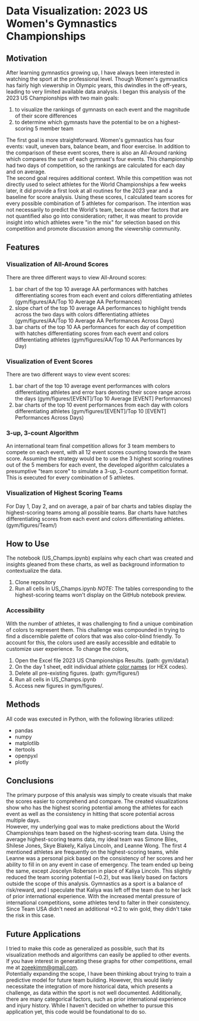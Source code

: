 # Data Visualization: 2023 US Women's Gymnastics Championships

## Motivation
After learning gymnastics growing up, I have always been interested in watching the sport at the professional level. Though Women's gymnastics has fairly high viewership in Olympic years, this dwindles in the off-years, leading to very limited available data analysis. I began this analysis of the 2023 US Championships with two main goals:
1. to visualize the rankings of gymnasts on each event and the magnitude of their score differences
2. to determine which gymnasts have the potential to be on a highest-scoring 5 member team

The first goal is more straightforward. Women's gymnastics has four events: vault, uneven bars, balance beam, and floor exercise. In addition to the comparison of these event scores, there is also an All-Around ranking which compares the sum of each gymnast's four events. This championship had two days of competition, so the rankings are calculated for each day and on average.</br>
The second goal requires additional context. While this competition was not directly used to select athletes for the World Championships a few weeks later, it did provide a first look at all routines for the 2023 year and a baseline for score analysis. Using these scores, I calculated team scores for every possible combination of 5 athletes for comparison. The intention was not necessarily to predict the World's team, because other factors that are not quantified also go into consideration; rather, it was meant to provide insight into which athletes were "in the mix" for selection based on this competition and promote discussion among the viewership community.

## Features
### Visualization of All-Around Scores
There are three different ways to view All-Around scores:
1. bar chart of the top 10 average AA performances with hatches differentiating scores from each event and colors differentiating athletes (gym/figures/AA/Top 10 Average AA Performances) 
2. slope chart of the top 10 average AA performances to highlight trends across the two days with colors differentiating athletes (gym/figures/AA/Top 10 Average AA Performances Across Days)
3. bar charts of the top 10 AA performances for each day of competition with hatches differentiating scores from each event and colors differentiating athletes (gym/figures/AA/Top 10 AA Performances by Day)
### Visualization of Event Scores
There are two different ways to view event scores:
1. bar chart of the top 10 average event performances with colors differentiating athletes and error bars denoting their score range across the days (gym/figures/[EVENT]/Top 10 Average [EVENT] Performances)
2. bar charts of the top 10 event performances from each day with colors differentiating athletes (gym/figures/[EVENT]/Top 10 [EVENT] Performances Across Days)
### 3-up, 3-count Algorithm
An international team final competition allows for 3 team members to compete on each event, with all 12 event scores counting towards the team score. Assuming the strategy would be to use the 3 highest scoring routines out of the 5 members for each event, the developed algorithm calculates a presumptive "team score" to simulate a 3-up, 3-count competition format. This is executed for every combination of 5 athletes.
### Visualization of Highest Scoring Teams
For Day 1, Day 2, and on average, a pair of bar charts and tables display the highest-scoring teams among all possible teams. Bar charts have hatches differentiating scores from each event and colors differentiating athletes. (gym/figures/Team/)

## How to Use
The notebook (US_Champs.ipynb) explains why each chart was created and insights gleaned from these charts, as well as background information to contextualize the data.
1. Clone repository
2. Run all cells in US_Champs.ipynb
*NOTE:* The tables corresponding to the highest-scoring teams won't display on the GitHub notebook preview.
### Accessibility
With the number of athletes, it was challenging to find a unique combination of colors to represent them. This challenge was compounded in trying to find a discernible palette of colors that was also color-blind friendly. To account for this, the colors used are easily accessible and editable to customize user experience. 
To change the colors, 
1. Open the Excel file 2023 US Championships Results. (path: gym/data/)
2. On the day 1 sheet, edit individual athlete [color names](https://matplotlib.org/stable/gallery/color/named_colors.html) (or HEX codes).
3. Delete all pre-existing figures. (path: gym/figures/)
4. Run all cells in US_Champs.ipynb
5. Access new figures in gym/figures/.

## Methods
All code was executed in Python, with the following libraries utilized:
- pandas
- numpy
- matplotlib
- itertools
- openpyxl
- plotly

## Conclusions
The primary purpose of this analysis was simply to create visuals that make the scores easier to comprehend and compare. The created visualizations show who has the highest scoring potential among the athletes for each event as well as the consistency in hitting that score potential across multiple days. </br>
However, my underlying goal was to make predictions about the World Championships team based on the highest-scoring team data. Using the average highest-scoring teams data, my ideal team was Simone Biles, Shilese Jones, Skye Blakely, Kaliya Lincoln, and Leanne Wong. The first 4 mentioned athletes are frequently on the highest-scoring teams, while Leanne was a personal pick based on the consistency of her scores and her ability to fill in on any event in case of emergency. The team ended up being the same, except Joscelyn Roberson in place of Kaliya Lincoln. This slightly reduced the team scoring potential (~0.2), but was likely based on factors outside the scope of this analysis. Gymnastics as a sport is a balance of risk/reward, and I speculate that Kaliya was left off the team due to her lack of prior international experience. With the increased mental pressure of international competitions, some athletes tend to falter in their consistency. Since Team USA didn't need an additional +0.2 to win gold, they didn't take the risk in this case.

## Future Applications
I tried to make this code as generalized as possible, such that its visualization methods and algorithms can easily be applied to other events. If you have interest in generating these graphs for other competitions, email me at zoeekimm@gmail.com. </br>
Potentially expanding the scope, I have been thinking about trying to train a predictive model for future team building. However, this would likely necessitate the integration of more historical data, which presents a challenge, as data within the sport is not well documented. Additionally, there are many categorical factors, such as prior international experience and injury history. While I haven't decided on whether to pursue this application yet, this code would be foundational to do so. 
